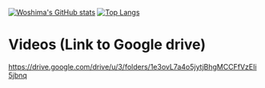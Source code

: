 

[![Woshima's GitHub stats](https://github-readme-stats.vercel.app/api?username=Wataru-Oshima-Tokyo&show_icons=true&theme=merko)](https://github.com/anuraghazra/github-readme-stats)
[![Top Langs](https://github-readme-stats.vercel.app/api/top-langs/?username=Wataru-Oshima-Tokyo&layout=compact&hide=html,css,vhdl,verilog&langs_count=8)](https://github.com/anuraghazra/github-readme-stats)

# Videos (Link to Google drive)
https://drive.google.com/drive/u/3/folders/1e3ovL7a4o5jytjBhgMCCFfVzEIi5jbnq

